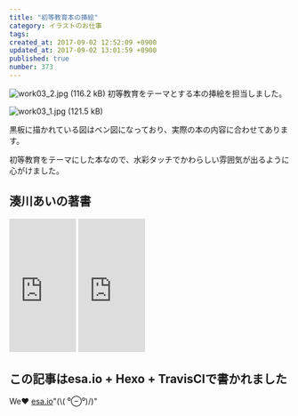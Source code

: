```yaml
---
title: "初等教育本の挿絵"
category: イラストのお仕事
tags: 
created_at: 2017-09-02 12:52:09 +0900
updated_at: 2017-09-02 13:01:59 +0900
published: true
number: 373
---
```


![work03_2.jpg (116.2 kB)](https://img.esa.io/uploads/production/attachments/3412/2017/09/02/7092/25fed233-94f8-411e-8ce8-17b1419cbf4b.jpg)
初等教育をテーマとする本の挿絵を担当しました。

<!-- more -->

![work03_1.jpg (121.5 kB)](https://img.esa.io/uploads/production/attachments/3412/2017/09/02/7092/115f2166-154e-476f-994f-50522568c1e7.jpg)

黒板に描かれている図はベン図になっており、実際の本の内容に合わせてあります。

初等教育をテーマにした本なので、水彩タッチでかわらしい雰囲気が出るように心がけました。

## 湊川あいの著書
<iframe style="width:120px;height:240px;" marginwidth="0" marginheight="0" scrolling="no" frameborder="0" src="https://rcm-fe.amazon-adsystem.com/e/cm?ref=qf_sp_asin_til&t=cam51p-22&m=amazon&o=9&p=8&l=as1&IS1=1&detail=1&asins=4863542178&linkId=0cc06e7d54d674b86a3301d4b46a4e7b&bc1=ffffff&lt1=_top&fc1=333333&lc1=0066c0&bg1=ffffff&f=ifr">
    </iframe>

<iframe style="width:120px;height:240px;" marginwidth="0" marginheight="0" scrolling="no" frameborder="0" src="https://rcm-fe.amazon-adsystem.com/e/cm?ref=tf_til&t=cam51p-22&m=amazon&o=9&p=8&l=as1&IS1=1&detail=1&asins=4863541945&linkId=7ccf8718bd5ba2655e306d1fc87fe62d&bc1=ffffff&lt1=_top&fc1=333333&lc1=0066c0&bg1=ffffff&f=ifr">
    </iframe>

## この記事はesa.io + Hexo + TravisCIで書かれました
We❤️  [esa.io](https://esa.io/)"(\\( ⁰⊖⁰)/)"

